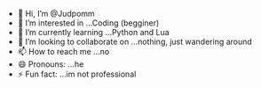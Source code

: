 - 👋 Hi, I’m @Judpomm
- 👀 I’m interested in ...Coding (begginer)
- 🌱 I’m currently learning ...Python and Lua
- 💞️ I’m looking to collaborate on ...nothing, just wandering around
- 📫 How to reach me ...no
- 😄 Pronouns: ...he
- ⚡ Fun fact: ...im not professional

<!---
Judpomm/Judpomm is a ✨ special ✨ repository because its `README.md` (this file) appears on your GitHub profile.
You can click the Preview link to take a look at your changes.
--->
